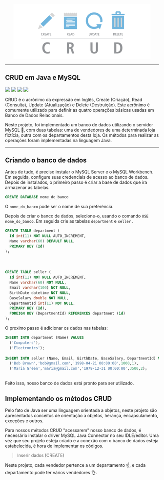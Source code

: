 <p align="center">
  <img src="/CRUD.png" width="450">
</p>

---

## CRUD em Java e MySQL



<p>
<img src = "https://img.shields.io/badge/java-%23ED8B00.svg?style=for-the-badge&logo=java&logoColor=white">
<img src = "https://img.shields.io/badge/mysql-%2300f.svg?style=for-the-badge&logo=mysql&logoColor=white">
<img src = "https://img.shields.io/github/stars/chaveswill/crud-java?style=for-the-badge">
<img src = "https://img.shields.io/github/issues/chaveswill/crud-java?style=for-the-badge">
</p>


CRUD é o acrônimo da expressão em Inglës, Create (Criação), Read (Consulta), Update (Atualização) e Delete (Destruição). Este acrônimo é comumente utilizado para definir as quatro operações básicas usadas em Banco de Dados Relacionais.

Neste projeto, foi implementado um banco de dados utilizando o servidor MySQL :dolphin:, com duas tabelas: uma de vendedores de uma determinada loja fictícia, outra com os departamentos desta loja. Os métodos para realizar as operações foram implementadas na linguagem Java. 

---

## Criando o banco de dados

Antes de tudo, é preciso instalar o MySQL Server e o MySQL Workbench. Em seguida, configure suas credenciais de acesso ao banco de dados.
Depois de instalados, o primeiro passo é criar a base de dados que ira armazenar as tabelas.
```sql
CREATE DATABASE nome_do_banco

```
O ```nome_do_banco``` pode ser o nome de sua preferência.

Depois de criar o banco de dados, selecione-o, usando o comando ```USE nome_do_banco```. Em seguida crie as tabelas ```department``` e ```seller``` .
```sql
CREATE TABLE department (
  Id int(11) NOT NULL AUTO_INCREMENT,
  Name varchar(60) DEFAULT NULL,
  PRIMARY KEY (Id)
);



CREATE TABLE seller (
  Id int(11) NOT NULL AUTO_INCREMENT,
  Name varchar(60) NOT NULL,
  Email varchar(100) NOT NULL,
  BirthDate datetime NOT NULL,
  BaseSalary double NOT NULL,
  DepartmentId int(11) NOT NULL,
  PRIMARY KEY (Id),
  FOREIGN KEY (DepartmentId) REFERENCES department (id)
);

```

O proximo passo é adicionar os dados nas tabelas:
```sql
INSERT INTO department (Name) VALUES 
  ('Computers'),
  ('Electronics');

INSERT INTO seller (Name, Email, BirthDate, BaseSalary, DepartmentId) VALUES 
  ('Bob Brown','bob@gmail.com','1998-04-21 00:00:00',1000,1),
  ('Maria Green','maria@gmail.com','1979-12-31 00:00:00',3500,2);
  
```
Feito isso, nosso banco de dados está pronto para ser utilizado.

## Implementando os métodos CRUD

Pelo fato de Java ser uma linguagem orientada a objetos, neste projeto são apresentados conceitos de orientação a objetos, herança, encapsulamento, exceções e outros.

Para nossos métodos CRUD "acessarem" nosso banco de dados, é necessário instalar o driver MySQL Java Connector no seu IDLE/editor. Uma vez que seu projeto esteja criado e a conexão com o banco de dados esteja estabelecida, é hora de implementar os códigos.

> Inserir dados (CREATE)



Neste projeto, cada vendedor pertence a um departamento :point_up:, e cada departamento pode ter vários vendedores :ok_hand:.




